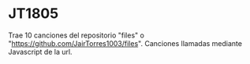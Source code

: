 # JT1805

Trae 10 canciones del repositorio "files" o "https://github.com/JairTorres1003/files".
Canciones llamadas mediante Javascript de la url.
